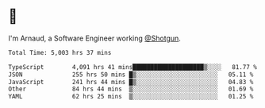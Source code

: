 # 👋

I'm Arnaud, a Software Engineer working [@Shotgun](https://shotgun.live).

<!--START_SECTION:waka-->

```txt
Total Time: 5,003 hrs 37 mins

TypeScript        4,091 hrs 41 mins████████████████████▒░░░░   81.77 %
JSON              255 hrs 50 mins █▒░░░░░░░░░░░░░░░░░░░░░░░   05.11 %
JavaScript        241 hrs 44 mins █▒░░░░░░░░░░░░░░░░░░░░░░░   04.83 %
Other             84 hrs 44 mins  ▒░░░░░░░░░░░░░░░░░░░░░░░░   01.69 %
YAML              62 hrs 25 mins  ▒░░░░░░░░░░░░░░░░░░░░░░░░   01.25 %
```

<!--END_SECTION:waka-->
